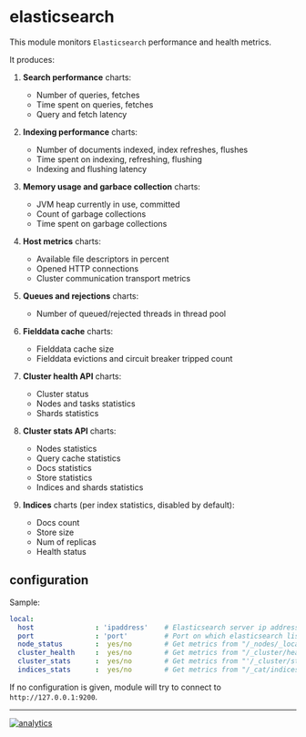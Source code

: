 # elasticsearch

This module monitors `Elasticsearch` performance and health metrics.

It produces:

1.  **Search performance** charts:

    -   Number of queries, fetches
    -   Time spent on queries, fetches
    -   Query and fetch latency

2.  **Indexing performance** charts:

    -   Number of documents indexed, index refreshes, flushes
    -   Time spent on indexing, refreshing, flushing
    -   Indexing and flushing latency

3.  **Memory usage and garbace collection** charts:

    -   JVM heap currently in use, committed
    -   Count of garbage collections
    -   Time spent on garbage collections

4.  **Host metrics** charts:

    -   Available file descriptors in percent
    -   Opened HTTP connections
    -   Cluster communication transport metrics

5.  **Queues and rejections** charts:

    -   Number of queued/rejected threads in thread pool

6.  **Fielddata cache** charts:

    -   Fielddata cache size
    -   Fielddata evictions and circuit breaker tripped count

7.  **Cluster health API** charts:

    -   Cluster status
    -   Nodes and tasks statistics
    -   Shards statistics

8.  **Cluster stats API** charts:

    -   Nodes statistics
    -   Query cache statistics
    -   Docs statistics
    -   Store statistics
    -   Indices and shards statistics

9.  **Indices** charts (per index statistics, disabled by default):

    -   Docs count
    -   Store size
    -   Num of replicas
    -   Health status

## configuration

Sample:

```yaml
local:
  host               : 'ipaddress'    # Elasticsearch server ip address or hostname.
  port               : 'port'         # Port on which elasticsearch listens.
  node_status        :  yes/no        # Get metrics from "/_nodes/_local/stats". Enabled by default.
  cluster_health     :  yes/no        # Get metrics from "/_cluster/health". Enabled by default.
  cluster_stats      :  yes/no        # Get metrics from "'/_cluster/stats". Enabled by default.
  indices_stats      :  yes/no        # Get metrics from "/_cat/indices". Disabled by default.
```

If no configuration is given, module will try to connect to `http://127.0.0.1:9200`.

---

[![analytics](https://www.google-analytics.com/collect?v=1&aip=1&t=pageview&_s=1&ds=github&dr=https%3A%2F%2Fgithub.com%2Fnetdata%2Fnetdata&dl=https%3A%2F%2Fmy-netdata.io%2Fgithub%2Fcollectors%2Fpython.d.plugin%2Felasticsearch%2FREADME&_u=MAC~&cid=5792dfd7-8dc4-476b-af31-da2fdb9f93d2&tid=UA-64295674-3)](<>)
